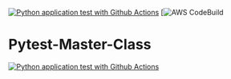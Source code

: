 [![Python application test with Github Actions](https://github.com/mhammed2020/Pytest-Master-Class/actions/workflows/testing-ci.yml/badge.svg)](https://github.com/mhammed2020/Pytest-Master-Class/actions/workflows/testing-ci.yml)
[![AWS CodeBuild](https://codebuild.us-east-1.amazonaws.com/badges?uuid=eyJlbmNyeXB0ZWREYXRhIjoibThZeUZYaEhhVm5hd3M5QVlFdlBZUXhFU3hUSVBvMWdtS0VoMGhFSXU1YWVjMmR3a0t2NW0vTlBRMDBncDNRczg5NDlxUmZDYnJTZmNjVk9nWE9GQlZBPSIsIml2UGFyYW1ldGVyU3BlYyI6ImhnYis0N000R2lXbWJqOGkiLCJtYXRlcmlhbFNldFNlcmlhbCI6MX0%3D&branch=main)

# Pytest-Master-Class

[![Python application test with Github Actions](https://github.com/mhammed2020/Pytest-Master-Class/actions/workflows/testing-ci.yml/badge.svg)](https://github.com/mhammed2020/Pytest-Master-Class/actions/workflows/testing-ci.yml)